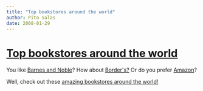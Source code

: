 ```yaml
---
title: "Top bookstores around the world"
author: Pito Salas
date: 2008-01-29
---
```

# [Top bookstores around the world](None)




You like [Barnes and Noble](<http://www.barnesandnoble.com/> "bookstore")? How
about [Border's?](<http://www.amazon.com/exec/obidos/tg/browse/-/577394>
"bookstore") Or do you prefer [Amazon](<http://www.amazon.com> "bookstore")?

Well, check out these [amazing bookstores around the
world!](<http://books.guardian.co.uk/shoptalk/story/0,,2239172,00.html?gusrc=rss&feed=10>
"bookstores")


